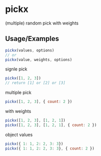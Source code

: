 # pickx
(multiple) random pick with weights

## Usage/Examples

```javascript
pickx(values, options)
// or
pickx(value, weights, options)
```

signle pick
```javascript
pickx([1, 2, 3])
// return [1] or [2] or [3]
```

multiple pick
```javascript
pickx([1, 2, 3], { count: 2 })
```

with weights
```javascript
pickx([1, 2, 3], [1, 2, 1])
pickx([1, 2, 3], [1, 2, 1], { count: 2 })
```

object values
```javascript
pickx({ 1: 1, 2: 2, 3: 3})
pickx({ 1: 1, 2: 2, 3: 3}, { count: 2 })